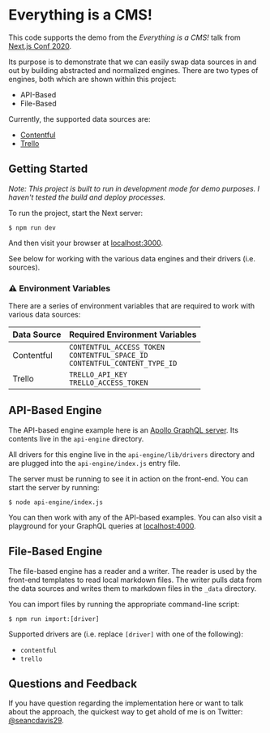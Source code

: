 # Everything is a CMS!

This code supports the demo from the _Everything is a CMS!_ talk from [Next.js Conf 2020](https://nextjs.org/conf/speakers/seancdavis).

Its purpose is to demonstrate that we can easily swap data sources in and out by building abstracted and normalized engines. There are two types of engines, both which are shown within this project:

- API-Based
- File-Based

Currently, the supported data sources are:

- [Contentful](https://www.contentful.com/)
- [Trello](https://trello.com/)

## Getting Started

_Note: This project is built to run in development mode for demo purposes. I haven't tested the build and deploy processes._

To run the project, start the Next server:

    $ npm run dev

And then visit your browser at [localhost:3000](http://localhost:3000/).

See below for working with the various data engines and their drivers (i.e. sources).

### ⚠️ Environment Variables

There are a series of environment variables that are required to work with various data sources:

| Data Source | Required Environment Variables                                                     |
| ----------- | ---------------------------------------------------------------------------------- |
| Contentful  | `CONTENTFUL_ACCESS_TOKEN`<br>`CONTENTFUL_SPACE_ID`<br>`CONTENTFUL_CONTENT_TYPE_ID` |
| Trello      | `TRELLO_API_KEY`<br>`TRELLO_ACCESS_TOKEN`                                          |

## API-Based Engine

The API-based engine example here is an [Apollo GraphQL server](https://www.apollographql.com/). Its contents live in the `api-engine` directory.

All drivers for this engine live in the `api-engine/lib/drivers` directory and are plugged into the `api-engine/index.js` entry file.

The server must be running to see it in action on the front-end. You can start the server by running:

    $ node api-engine/index.js

You can then work with any of the API-based examples. You can also visit a playground for your GraphQL queries at [localhost:4000](http://localhost:4000/).

## File-Based Engine

The file-based engine has a reader and a writer. The reader is used by the front-end templates to read local markdown files. The writer pulls data from the data sources and writes them to markdown files in the `_data` directory.

You can import files by running the appropriate command-line script:

    $ npm run import:[driver]

Supported drivers are (i.e. replace `[driver]` with one of the following):

- `contentful`
- `trello`

## Questions and Feedback

If you have question regarding the implementation here or want to talk about the approach, the quickest way to get ahold of me is on Twitter: [@seancdavis29](https://twitter.com/seancdavis29).
